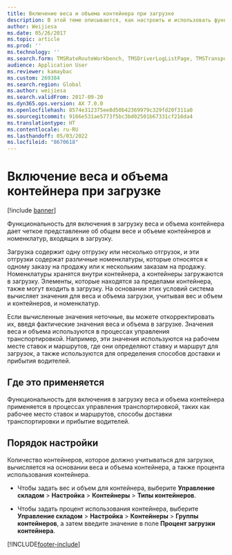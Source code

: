 ```yaml
---
title: Включение веса и объема контейнера при загрузке
description: В этой теме описывается, как настроить и использовать функциональность для включения в загрузки веса и объема контейнера.
author: Weijiesa
ms.date: 05/26/2017
ms.topic: article
ms.prod: ''
ms.technology: ''
ms.search.form: TMSRateRouteWorkbench, TMSDriverLogListPage, TMSTransportationTender
audience: Application User
ms.reviewer: kamaybac
ms.custom: 269384
ms.search.region: Global
ms.author: weijiesa
ms.search.validFrom: 2017-09-20
ms.dyn365.ops.version: AX 7.0.0
ms.openlocfilehash: 8574e312375ee8d50b42369979c329fd20f311a0
ms.sourcegitcommit: 9166e531ae5773f5bc3bd02501b67331cf216da4
ms.translationtype: HT
ms.contentlocale: ru-RU
ms.lasthandoff: 05/03/2022
ms.locfileid: "8670618"
---
```

# <a name="include-container-weight-and-volume-on-load"></a>Включение веса и объема контейнера при загрузке

[!include [banner](../includes/banner.md)]

Функциональность для включения в загрузку веса и объема контейнера дает четкое представление об общем весе и объеме контейнеров и номенклатур, входящих в загрузку.

Загрузка содержит одну отгрузку или несколько отгрузок, и эти отгрузки содержат различные номенклатуры, которые относятся к одному заказу на продажу или к нескольким заказам на продажу. Номенклатуры хранятся внутри контейнера, а контейнеры загружаются в загрузку. Элементы, которые находятся за пределами контейнера, также могут входить в загрузку. На основании этих условий система вычисляет значения для веса и объема загрузки, учитывая вес и объем и контейнеров, и номенклатур.

Если вычисленные значения неточные, вы можете откорректировать их, введя фактические значения веса и объема в загрузке. Значения веса и объема используются в процессах управления транспортировкой. Например, эти значения используются на рабочем месте ставок и маршрутов, где они определяют ставку и маршрут для загрузок, а также используются для определения способов доставки и прибытия водителей.

## <a name="where-it-applies"></a>Где это применяется

Функциональность для включения в загрузку веса и объема контейнера применяется в процессах управления транспортировкой, таких как рабочее место ставок и маршрутов, способы доставки транспортировки и прибытие водителей.

## <a name="how-it-is-set-up"></a>Порядок настройки

Количество контейнеров, которое должно учитываться для загрузки, вычисляется на основании веса и объема контейнера, а также процента использования контейнера.

-   Чтобы задать вес и объем для контейнера, выберите **Управление складом** \> **Настройка** \> **Контейнеры** \> **Типы контейнеров**.

-   Чтобы задать процент использования контейнера, выберите **Управление складом** \> **Настройка** \> **Контейнеры** \> **Группы контейнеров**, а затем введите значение в поле **Процент загрузки контейнера**.


[!INCLUDE[footer-include](../../includes/footer-banner.md)]